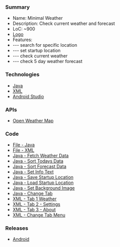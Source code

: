 ### Summary
- Name: Minimal Weather
- Description: Check current weather and forecast
- LoC: ~900
- [Logo](https://github.com/Sinc0/AndroidMinimalWeather/blob/master/app/src/main/res/mipmap-xxxhdpi/ic_launcher.png)
- Features:
- \--- search for specific location
- \--- set startup location
- \--- check current weather
- \--- check 5 day weather forecast

### Technologies
- [Java](https://www.java.com/en/)
- [XML](https://en.wikipedia.org/wiki/XML)
- [Android Studio](https://developer.android.com/studio)

### APIs
- [Open Weather Map](https://openweathermap.org/)

### Code
- [File - Java](https://github.com/Sinc0/AndroidMinimalWeather/blob/master/app/src/main/java/java/minimal/weather/MainActivity.java)
- [File - XML](https://github.com/Sinc0/AndroidMinimalWeather/blob/master/app/src/main/res/layout/activity_main.xml)
- [Java - Fetch Weather Data](https://github.com/Sinc0/AndroidMinimalWeather/blob/master/app/src/main/java/java/minimal/weather/MainActivity.java#L55-L65)
- [Java - Sort Todays Data](https://github.com/Sinc0/AndroidMinimalWeather/blob/master/app/src/main/java/java/minimal/weather/MainActivity.java#L368-L376)
- [Java - Sort Forecast Data](https://github.com/Sinc0/AndroidMinimalWeather/blob/master/app/src/main/java/java/minimal/weather/MainActivity.java#L378-L388)
- [Java - Set Info Text](https://github.com/Sinc0/AndroidMinimalWeather/blob/master/app/src/main/java/java/minimal/weather/MainActivity.java#L418-L447)
- [Java - Save Startup Location](https://github.com/Sinc0/AndroidMinimalWeather/blob/master/app/src/main/java/java/minimal/weather/MainActivity.java#L545-L575)
- [Java - Load Startup Location](https://github.com/Sinc0/AndroidMinimalWeather/blob/master/app/src/main/java/java/minimal/weather/MainActivity.java#L68-L81)
- [Java - Set Background Image](https://github.com/Sinc0/AndroidMinimalWeather/blob/master/app/src/main/java/java/minimal/weather/MainActivity.java#L234-L253)
- [Java - Change Tab](https://github.com/Sinc0/AndroidMinimalWeather/blob/master/app/src/main/java/java/minimal/weather/MainActivity.java#L464-L542)
- [XML - Tab 1 Weather](https://github.com/Sinc0/AndroidMinimalWeather/blob/master/app/src/main/res/layout/activity_main.xml#L15-L91)
- [XML - Tab 2 - Settings](https://github.com/Sinc0/AndroidMinimalWeather/blob/master/app/src/main/res/layout/activity_main.xml#L93-L152)
- [XML - Tab 3 - About](https://github.com/Sinc0/AndroidMinimalWeather/blob/master/app/src/main/res/layout/activity_main.xml#L154-L281)
- [XML - Change Tab Menu](https://github.com/Sinc0/AndroidMinimalWeather/blob/master/app/src/main/res/layout/activity_main.xml#L283-L340)

### Releases
- [Android]()

